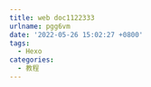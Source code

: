```yaml
---
title: web doc1122333
urlname: pgg6vm
date: '2022-05-26 15:02:27 +0800'
tags:
  - Hexo
categories:
  - 教程
---
```


